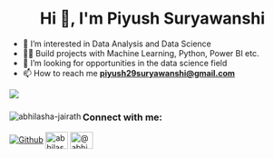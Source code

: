 <h1 align="center">Hi 👋, I'm Piyush Suryawanshi</h1>

- 👀 I’m interested in Data Analysis and Data Science
- 👨‍💻 Build projects with Machine Learning, Python, Power BI etc.
- 👯 I’m looking for opportunities in the data science field
- 📫 How to reach me **piyush29suryawanshi@gmail.com**

<img src="https://github-readme-stats.vercel.app/api?username=Piyush-0629&&show_icons=true&title_color=ffffff&icon_color=bb2acf&text_color=daf7dc&bg_color=151515&count_private=true">
  <div align="center">
<p><img align="left" src="https://github-readme-streak-stats.herokuapp.com/?user=Piyush-0629&" alt="abhilasha-jairath" /></p>
  
  
  
<h3 align="left">Connect with me:</h3>
<p align="left">
<a href="https://github.com/Piyush-0629"; target="_blank"><img alt="Github" src="https://img.shields.io/badge/GitHub-%2312100E.svg?&style=for-the-badge&logo=Github&logoColor=white" /></a>
<a href="https://www.linkedin.com/in/piyushsuryawanshi/" target="blank"><img align="center" src="https://raw.githubusercontent.com/rahuldkjain/github-profile-readme-generator/master/src/images/icons/Social/linked-in-alt.svg" alt="abhilasha-jairath" height="30" width="40" /></a>
<a href="https://twitter.com/@Piyush__29" target="blank"><img align="center" src="https://raw.githubusercontent.com/rahuldkjain/github-profile-readme-generator/master/src/images/icons/Social/twitter.svg" alt="@abhi_jairath" height="30" width="40" /></a>
</div>
